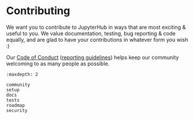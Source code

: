 # Contributing

We want you to contribute to JupyterHub in ways that are most exciting
& useful to you. We value documentation, testing, bug reporting & code equally,
and are glad to have your contributions in whatever form you wish :)

Our [Code of Conduct](https://github.com/jupyter/governance/blob/HEAD/conduct/code_of_conduct.md)
([reporting guidelines](https://github.com/jupyter/governance/blob/HEAD/conduct/reporting_online.md))
helps keep our community welcoming to as many people as possible.

```{toctree}
:maxdepth: 2

community
setup
docs
tests
roadmap
security
```

